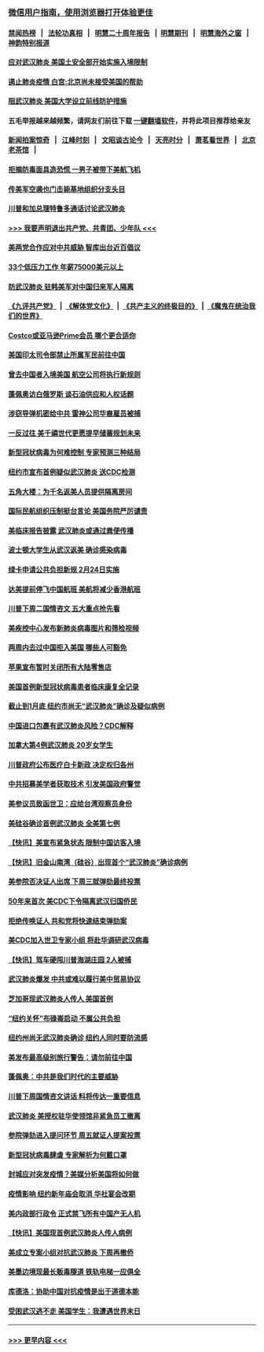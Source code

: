 ### [微信用户指南，使用浏览器打开体验更佳](https://github.com/gfw-breaker/banned-news1/blob/master/indexes/wechat-guide.md?t=0)
#### [禁闻热榜](热点新闻.md?t=0)  &nbsp;&nbsp;|&nbsp;&nbsp; [法轮功真相](https://github.com/gfw-breaker/truth/blob/master/README.md?t=0) &nbsp;&nbsp;|&nbsp;&nbsp; [明慧二十周年报告](https://github.com/gfw-breaker/mh-reports/blob/master/README.md?t=0) &nbsp;&nbsp;|&nbsp;&nbsp;[明慧期刊](https://github.com/gfw-breaker/mh-qikan) &nbsp;&nbsp;|&nbsp;&nbsp; [明慧海外之窗](https://github.com/gfw-breaker/mh-news/blob/master/README.md?t=0) &nbsp;&nbsp;|&nbsp;&nbsp; [神韵特别报道](https://github.com/gfw-breaker/mh-news/blob/master/shenyun.md?t=0)
#### [应对武汉肺炎 美国土安全部开始实施入境限制](../pages/nsc412/n11839729.md?t=02030811) 
#### [遏止肺炎疫情 白宫:北京尚未接受美国的帮助](../pages/nsc412/n11839660.md?t=02030811) 
#### [阻武汉肺炎 美国大学设立前线防护措施](../pages/nsc412/n11839479.md?t=02030811) 
#### 五毛举报越来越频繁，请网友们前往下载 [一键翻墙软件](https://github.com/gfw-breaker/ssr-accounts)，并将此项目推荐给亲友
#### [新闻拍案惊奇](https://github.com/gfw-breaker/banned-news1/blob/master/pages/link4.md) &nbsp;&nbsp;|&nbsp;&nbsp; [江峰时刻](https://github.com/gfw-breaker/banned-news1/blob/master/pages/link4.md) &nbsp;&nbsp;|&nbsp;&nbsp; [文昭谈古论今](https://github.com/gfw-breaker/banned-news1/blob/master/pages/link4.md) &nbsp;&nbsp;|&nbsp;&nbsp; [天亮时分](https://github.com/gfw-breaker/banned-news1/blob/master/pages/link4.md) &nbsp;&nbsp;|&nbsp;&nbsp; [萧茗看世界](https://github.com/gfw-breaker/banned-news1/blob/master/pages/link4.md) &nbsp;&nbsp;|&nbsp;&nbsp; [北京老茶馆](https://github.com/gfw-breaker/banned-news1/blob/master/pages/link4.md) &nbsp;&nbsp;|&nbsp;&nbsp; 
#### [拒摘防毒面具造恐慌 一男子被带下美航飞机](../pages/nsc412/n11839455.md?t=02030811) 
#### [传美军空袭也门击毙基地组织分支头目](../pages/nsc412/n11839210.md?t=02030811) 
#### [川普和加总理特鲁多通话讨论武汉肺炎](../pages/nsc412/n11839128.md?t=02030811) 
#### [>>> 我要声明退出共产党、共青团、少年队 <<<](https://github.com/begood0513/goodnews/blob/master/quit/letter.md) 
#### [美两党合作应对中共威胁 智库出台近百倡议](../pages/nsc412/n11838437.md?t=02030811) 
#### [33个低压力工作 年薪75000美元以上](../pages/nsc412/n11834441.md?t=02030811) 
#### [防武汉肺炎 驻韩美军对中国归来军人隔离](../pages/nsc412/n11838970.md?t=02030811) 
#### [《九评共产党》](https://github.com/begood0513/9ping.md/blob/master/README.md) &nbsp;|&nbsp; [《解体党文化》](../../../../jtdwh.md/blob/master/README.md)  &nbsp;|&nbsp; [《共产主义的终极目的》](../../../../gczydzjmd.md/blob/master/README.md) &nbsp;|&nbsp; [《魔鬼在统治我们的世界》](../../../../mgztzwmdsj.md/blob/master/README.md) 
#### [Costco或亚马逊Prime会员 哪个更合适你](../pages/nsc412/n11834459.md?t=02030811) 
#### [美国印太司令部禁止所属军民前往中国](../pages/nsc412/n11838418.md?t=02030811) 
#### [曾去中国者入境美国 航空公司将执行新规则](../pages/nsc412/n11838375.md?t=02030811) 
#### [蓬佩奥访白俄罗斯 谈石油供应和人权话题](../pages/nsc412/n11838242.md?t=02030811) 
#### [涉窃导弹机密给中共 雷神公司华裔雇员被捕](../pages/nsc412/n11838129.md?t=02030811) 
#### [一反过往 美千禧世代更愿提早储蓄规划未来](../pages/nsc412/n11837601.md?t=02030811) 
#### [新型冠状病毒为何难控制 专家预测三种结局](../pages/nsc412/n11838002.md?t=02030811) 
#### [纽约市宣布首例疑似武汉肺炎 送CDC检测](../pages/nsc412/n11837852.md?t=02030811) 
#### [五角大楼：为千名返美人员提供隔离房间](../pages/nsc412/n11837831.md?t=02030811) 
#### [国际民航组织压制挺台言论 美国务院严厉谴责](../pages/nsc412/n11837791.md?t=02030811) 
#### [美临床报告披露 武汉肺炎或通过粪便传播](../pages/nsc412/n11837626.md?t=02030811) 
#### [波士顿大学生从武汉返美 确诊感染病毒](../pages/nsc412/n11837580.md?t=02030811) 
#### [绿卡申请公共负担新规 2月24日实施](../pages/nsc412/n11836634.md?t=02030811) 
#### [达美提前停飞中国航班 美航将减少香港航班](../pages/nsc412/n11837649.md?t=02030811) 
#### [川普下周二国情咨文 五大重点抢先看](../pages/nsc412/n11837512.md?t=02030811) 
#### [美疾控中心发布新肺炎病毒图片和筛检视频](../pages/nsc412/n11837491.md?t=02030811) 
#### [两周内去过中国拒入美国 哪些人可豁免](../pages/nsc412/n11837400.md?t=02030811) 
#### [苹果宣布暂时关闭所有大陆零售店](../pages/nsc412/n11837097.md?t=02030811) 
#### [美国首例新型冠状病毒患者临床康复全记录](../pages/nsc412/n11836513.md?t=02030811) 
#### [截止到1月底  纽约市尚无“武汉肺炎”确诊及疑似病例](../pages/nsc412/n11836657.md?t=02030811) 
#### [中国进口包裹有武汉肺炎风险？CDC解释](../pages/nsc412/n11836321.md?t=02030811) 
#### [加拿大第4例武汉肺炎 20岁女学生](../pages/nsc412/n11836537.md?t=02030811) 
#### [川普政府公布医疗白卡新政 决定权归各州](../pages/nsc412/n11836336.md?t=02030811) 
#### [中共招募美学者获取技术 引发美国政府警觉](../pages/nsc412/n11836277.md?t=02030811) 
#### [美参议员致函世卫：应给台湾观察员身份](../pages/nsc412/n11836183.md?t=02030811) 
#### [美硅谷确诊首例武汉肺炎 全美第七例](../pages/nsc412/n11836093.md?t=02030811) 
#### [【快讯】美宣布紧急状态 限制中国访客入境](../pages/nsc412/n11836030.md?t=02030811) 
#### [【快讯】旧金山南湾（硅谷）出现首个“武汉肺炎”确诊病例](../pages/nsc412/n11836084.md?t=02030811) 
#### [美参院否决证人出席 下周三就弹劾最终投票](../pages/nsc412/n11835900.md?t=02030811) 
#### [50年来首次 美CDC下令隔离武汉归国侨民](../pages/nsc412/n11835854.md?t=02030811) 
#### [拒绝传唤证人 共和党将快速结束弹劾案](../pages/nsc412/n11835573.md?t=02030811) 
#### [美CDC加入世卫专家小组 将赴华调研武汉病毒](../pages/nsc412/n11835584.md?t=02030811) 
#### [【快讯】驾车硬闯川普海湖庄园 2人被捕](../pages/nsc412/n11835785.md?t=02030811) 
#### [武汉肺炎爆发 中共或难以履行美中贸易协议](../pages/nsc412/n11834752.md?t=02030811) 
#### [芝加哥现武汉肺炎人传人 美国首例](../pages/nsc412/n11834730.md?t=02030811) 
#### [“纽约关怀”布碌崙启动  不属公共负担](../pages/nsc412/n11834269.md?t=02030811) 
#### [纽约州尚无武汉肺炎确诊  纽约人同时要防流感](../pages/nsc412/n11834247.md?t=02030811) 
#### [美发布最高级别旅行警告：请勿前往中国](../pages/nsc412/n11834038.md?t=02030811) 
#### [蓬佩奥：中共是我们时代的主要威胁](../pages/nsc412/n11833434.md?t=02030811) 
#### [川普下周国情咨文讲话 料将传达一重要信息](../pages/nsc412/n11833714.md?t=02030811) 
#### [武汉肺炎 美授权驻华使领馆非紧急员工撤离](../pages/nsc412/n11833604.md?t=02030811) 
#### [参院弹劾进入提问环节 周五就证人提案投票](../pages/nsc412/n11833522.md?t=02030811) 
#### [新型冠状病毒肆虐 专家解析为何戴口罩](../pages/nsc412/n11833332.md?t=02030811) 
#### [封城应对突发疫情？美媒分析美国将如何做](../pages/nsc412/n11831560.md?t=02030811) 
#### [疫情影响 纽约新年庙会取消 华社宴会改期](../pages/nsc412/n11831457.md?t=02030811) 
#### [美内政部行政令 正式禁飞所有中国产无人机](../pages/nsc412/n11833169.md?t=02030811) 
#### [【快讯】美国现首例武汉肺炎人传人病例](../pages/nsc412/n11833284.md?t=02030811) 
#### [美成立专案小组对抗武汉肺炎 下周再撤侨](../pages/nsc412/n11832839.md?t=02030811) 
#### [美墨边境现最长贩毒隧道 铁轨电梯一应俱全](../pages/nsc412/n11832928.md?t=02030811) 
#### [库德洛：协助中国对抗疫情是出于道德本能](../pages/nsc412/n11832927.md?t=02030811) 
#### [受困武汉逃不走 美国学生：我遭遇世界末日](../pages/nsc412/n11832280.md?t=02030811) 

----
#### [ >>> 更早内容 <<< ](../indexes/nsc412-earlier.md)
